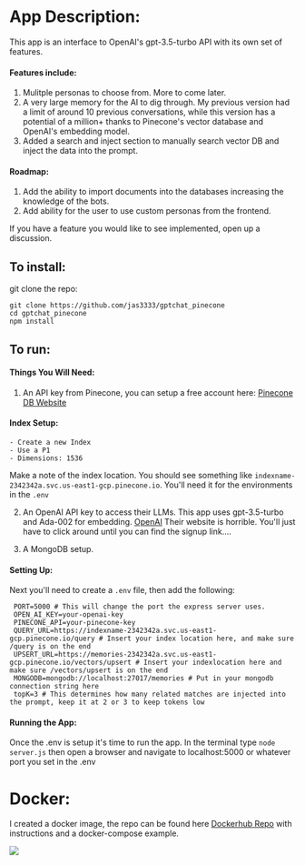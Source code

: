 # App Description:

This app is an interface to OpenAI's gpt-3.5-turbo API with its own set of features.

#### Features include:

1. Mulitple personas to choose from. More to come later.
2. A very large memory for the AI to dig through. My previous version had a limit of
   around 10 previous conversations, while this version has a potential of a million+ thanks to
   Pinecone's vector database and OpenAI's embedding model.
3. Added a search and inject section to manually search vector DB and inject the data into the prompt.

#### Roadmap:

1. Add the ability to import documents into the databases increasing the knowledge of the bots.
2. Add ability for the user to use custom personas from the frontend.

If you have a feature you would like to see implemented, open up a discussion.

## To install:

git clone the repo:

```
git clone https://github.com/jas3333/gptchat_pinecone
cd gptchat_pinecone
npm install
```

## To run:

#### Things You Will Need:

1. An API key from Pinecone, you can setup a free account here: [Pinecone DB Website](https://www.pinecone.io/)

#### Index Setup:

    - Create a new Index
    - Use a P1
    - Dimensions: 1536

Make a note of the index location. You should see something like `indexname-2342342a.svc.us-east1-gcp.pinecone.io`. You'll need it for the
environments in the `.env`

2. An OpenAI API key to access their LLMs. This app uses gpt-3.5-turbo and Ada-002 for embedding. [OpenAI](https://openai.com)
   Their website is horrible. You'll just have to click around until you can find the signup link....

3. A MongoDB setup.

#### Setting Up:

Next you'll need to create a `.env` file, then add the following:

```
 PORT=5000 # This will change the port the express server uses.
 OPEN_AI_KEY=your-openai-key
 PINECONE_API=your-pinecone-key
 QUERY_URL=https://indexname-2342342a.svc.us-east1-gcp.pinecone.io/query # Insert your index location here, and make sure /query is on the end
 UPSERT_URL=https://memories-2342342a.svc.us-east1-gcp.pinecone.io/vectors/upsert # Insert your indexlocation here and make sure /vectors/upsert is on the end
 MONGODB=mongodb://localhost:27017/memories # Put in your mongodb connection string here
 topK=3 # This determines how many related matches are injected into the prompt, keep it at 2 or 3 to keep tokens low

```

#### Running the App:

Once the .env is setup it's time to run the app. In the terminal type `node server.js` then open a browser and navigate to localhost:5000 or whatever port you
set in the .env

# Docker:

I created a docker image, the repo can be found here [Dockerhub Repo](https://hub.docker.com/r/jas313/gpt-chatbot) with instructions and a docker-compose example.

![](images/fiona.png)
